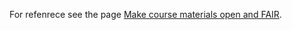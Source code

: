For refenrece see the page [Make course materials open and FAIR](../../topics/FAIR-training-flowchart/flowchart_description.md).
